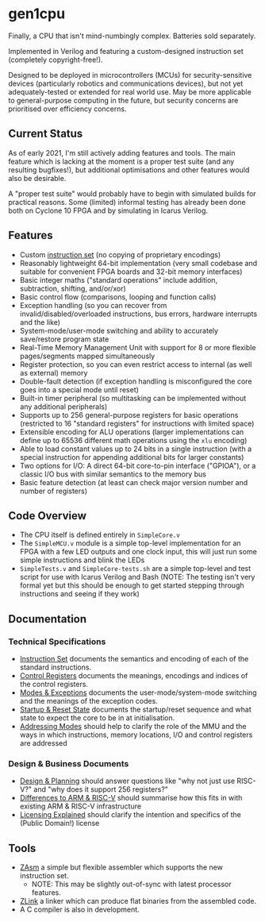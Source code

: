 # gen1cpu

Finally, a CPU that isn't mind-numbingly complex. Batteries sold separately.

Implemented in Verilog and featuring a custom-designed instruction set (completely copyright-free!).

Designed to be deployed in microcontrollers (MCUs) for security-sensitive devices (particularly robotics and communications devices), but not yet adequately-tested or extended for real world use. May be more applicable to general-purpose computing in the future, but security concerns are prioritised over efficiency concerns.

## Current Status

As of early 2021, I'm still actively adding features and tools. The main feature which is lacking at the moment is a proper test suite (and any resulting bugfixes!), but additional optimisations and other features would also be desirable.

A "proper test suite" would probably have to begin with simulated builds for practical reasons. Some (limited) informal testing has already been done both on Cyclone 10 FPGA and by simulating in Icarus Verilog.

## Features

* Custom [instruction set](InstructionSet.md) (no copying of proprietary encodings)
* Reasonably lightweight 64-bit implementation (very small codebase and suitable for convenient FPGA boards and 32-bit memory interfaces)
* Basic integer maths ("standard operations" include addition, subtraction, shifting, and/or/xor)
* Basic control flow (comparisons, looping and function calls)
* Exception handling (so you can recover from invalid/disabled/overloaded instructions, bus errors, hardware interrupts and the like)
* System-mode/user-mode switching and ability to accurately save/restore program state
* Real-Time Memory Management Unit with support for 8 or more flexible pages/segments mapped simultaneously
* Register protection, so you can even restrict access to internal (as well as external) memory
* Double-fault detection (if exception handling is misconfigured the core goes into a special mode until reset)
* Built-in timer peripheral (so multitasking can be implemented without any additional peripherals)
* Supports up to 256 general-purpose registers for basic operations (restricted to 16 "standard registers" for instructions with limited space)
* Extensible encoding for ALU operations (larger implementations can define up to 65536 different math operations using the `xlu` encoding)
* Able to load constant values up to 24 bits in a single instruction (with a special instruction for appending additional bits for larger constants)
* Two options for I/O: A direct 64-bit core-to-pin interface ("GPIOA"), or a classic I/O bus with similar semantics to the memory bus
* Basic feature detection (at least can check major version number and number of registers)

## Code Overview

* The CPU itself is defined entirely in `SimpleCore.v`
* The `SimpleMCU.v` module is a simple top-level implementation for an FPGA with a few LED outputs and one clock input, this will just run some simple instructions and blink the LEDs
* `SimpleTests.v` and `SimpleCore-tests.sh` are a simple top-level and test script for use with Icarus Verilog and Bash (NOTE: The testing isn't very formal yet but this should be enough to get started stepping through instructions and seeing if they work)

## Documentation

### Technical Specifications

* [Instruction Set](InstructionSet.md) documents the semantics and encoding of each of the standard instructions.
* [Control Registers](ControlRegisters.md) documents the meanings, encodings and indices of the control registers.
* [Modes & Exceptions](ModesAndExceptions.md) documents the user-mode/system-mode switching and the meanings of the exception codes.
* [Startup & Reset State](StartupAndResetState.md) documents the startup/reset sequence and what state to expect the core to be in at initialisation.
* [Addressing Modes](AddressingModes.md) should help to clarify the role of the MMU and the ways in which instructions, memory locations, I/O and control registers are addressed

### Design & Business Documents

* [Design & Planning](DesignAndPlanning.md) should answer questions like "why not just use RISC-V?" and "why does it support 256 registers?"
* [Differences to ARM & RISC-V](DifferencesToARMAndRISCV.md) should summarise how this fits in with existing ARM & RISC-V infrastructure
* [Licensing Explained](LicensingExplained.md) should clarify the intention and specifics of the (Public Domain!) license

## Tools

* [ZAsm](https://github.com/ZYSF/ZAsm/) a simple but flexible assembler which supports the new instruction set.
    - NOTE: This may be slightly out-of-sync with latest processor features.
* [ZLink](https://github.com/ZYSF/ZLink/) a linker which can produce flat binaries from the assembled code.
* A C compiler is also in development.
